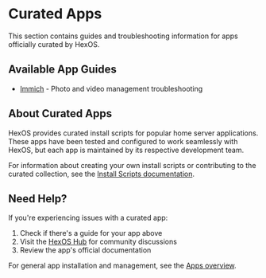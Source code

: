 # Curated Apps

This section contains guides and troubleshooting information for apps officially curated by HexOS.

## Available App Guides

- [Immich](/features/apps/articles/immich/) - Photo and video management troubleshooting

## About Curated Apps

HexOS provides curated install scripts for popular home server applications. These apps have been tested and configured to work seamlessly with HexOS, but each app is maintained by its respective development team.

For information about creating your own install scripts or contributing to the curated collection, see the [Install Scripts documentation](/features/apps/install-scripts/overview).

## Need Help?

If you're experiencing issues with a curated app:

1. Check if there's a guide for your app above
2. Visit the [HexOS Hub](https://hub.hexos.com/) for community discussions
3. Review the app's official documentation

For general app installation and management, see the [Apps overview](/features/apps/).
